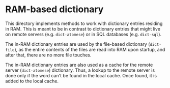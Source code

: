 RAM-based dictionary
====================

This directory implements methods to work with dictionary entries
residing in RAM.  This is meant to be in contrast to dictionary
entries that might live on remote servers (e.g. `dict-atomese`)
or in SQL databases (e.g. `dict-sql`).

The in-RAM dictionary entries are used by the file-based dictionary
(`dict-file`), as the entire contents of the files are read into RAM
upon startup, and after that, there are no more file touches.

The in-RAM dictionary entries are also used as a cache for the remote
server (`dict-atomese`) dictionary. Thus, a lookup to the remote server
is done only if the word can't be found in the local cache. Once found,
it is added to the local cache.
